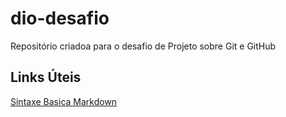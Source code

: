 # dio-desafio
Repositório criadoa para o desafio de Projeto sobre Git e GitHub

## Links Úteis

[Sintaxe Basica Markdown](https://www.markdownguide.org/basic-syntax/)
